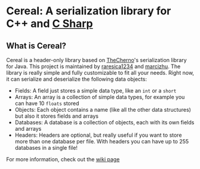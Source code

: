 # Cereal: A serialization library for C++ and [C Sharp](https://github.com/marcizhu/Cereal-CSharp)
## What is Cereal?
Cereal is a header-only library based on [TheCherno](https://github.com/thecherno/)'s
 serialization library for Java. This project is maintained by [raresica1234](https://github.com/raresica1234/) and [marcizhu](https://github.com/marcizhu/).
 The library is really simple and fully customizable to fit all your needs. Right now, it can serialize and deserialize the following data objects:
 - Fields: A field just stores a simple data type, like an `int` or a `short`
 - Arrays: An array is a collection of simple data types, for example you can have 10 `floats` stored
 - Objects: Each object contains a name (like all the other data structures) but also it stores fields and arrays
 - Databases: A database is a collection of objects, each with its own fields and arrays
 - Headers: Headers are optional, but really useful if you want to store more than one database per file. With headers you can have up to 255 databases in a single file!

For more information, check out the [wiki page](https://github.com/marcizhu/Cereal/wiki)
